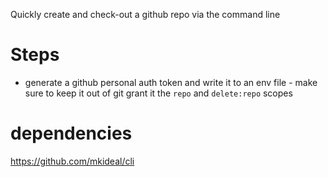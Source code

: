 
Quickly create and check-out a github repo via the command line

# Steps
- generate a github personal auth token and write it to an env file - make sure to keep it out of git
grant it the `repo` and `delete:repo` scopes

# dependencies
https://github.com/mkideal/cli
